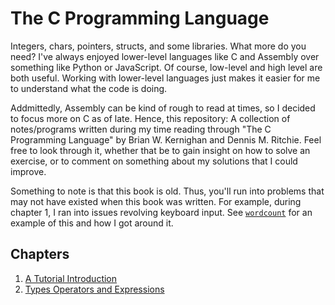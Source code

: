 # The C Programming Language

Integers, chars, pointers, structs, and some libraries. What more do you need? I've always enjoyed lower-level languages like C and Assembly over something like Python or JavaScript. Of course, low-level and high level are both useful. Working with lower-level languages just makes it easier for me to understand what the code is doing. 

Addmittedly, Assembly can be kind of rough to read at times, so I decided to focus more on C as of late. Hence, this repository: A collection of notes/programs written during my time reading through "The C Programming Language" by Brian W. Kernighan and Dennis M. Ritchie. Feel free to look through it, whether that be to gain insight on how to solve an exercise, or to comment on something about my solutions that I could improve. 

Something to note is that this book is old. Thus, you'll run into problems that may not have existed when this book was written. For example, during chapter 1, I ran into issues revolving keyboard input. See [`wordcount`](https://github.com/mCaballero1224/the_c_programming_language/tree/main/chapter1/wordcount) for an example of this and how I got around it.

## Chapters

1. [A Tutorial Introduction](https://github.com/mCaballero1224/the_c_programming_language/tree/main/chapter1)
2. [Types Operators and Expressions](https://github.com/mCaballero1224/the_c_programming_language/tree/main/chapter2)
